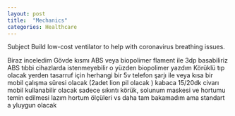 ```yaml
---
layout: post
title:  "Mechanics"
categories: Healthcare
---
```


Subject 
Build low-cost ventilator to help with coronavirus breathing issues.

Biraz inceledim 
Gövde kısmı ABS veya biopolimer flament ile 3dp basabiliriz ABS tıbbi cihazlarda istenmeyebilir o yüzden biopolimer yazdım 
Körüklü tıp olacak yerden tasarruf için herhangi bir 5v telefon şarjı ile veya kısa bir mobil çalışma süresi olacak (2adet lion pil olacak ) kabaca 15/20dk civarı mobil kullanabilir olacak sadece sıkıntı körük, solunum maskesi ve hortumu temin edilmesi lazım hortum ölçüleri  vs daha tam bakamadım ama standart a yluygun olacak

